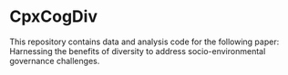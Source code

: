 # CpxCogDiv
This repository contains data and analysis code for the following paper: Harnessing the benefits of diversity to address socio-environmental governance challenges.

